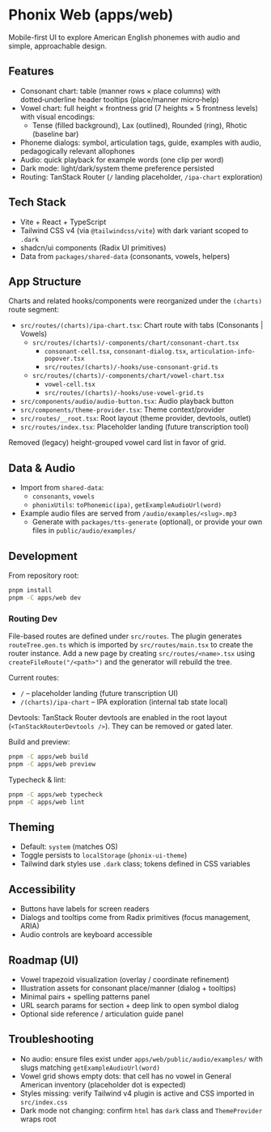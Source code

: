 # Phonix Web (apps/web)

Mobile-first UI to explore American English phonemes with audio and simple, approachable design.

## Features

- Consonant chart: table (manner rows × place columns) with dotted‑underline header tooltips (place/manner micro‑help)
- Vowel chart: full height × frontness grid (7 heights × 5 frontness levels) with visual encodings:
  - Tense (filled background), Lax (outlined), Rounded (ring), Rhotic (baseline bar)
- Phoneme dialogs: symbol, articulation tags, guide, examples with audio, pedagogically relevant allophones
- Audio: quick playback for example words (one clip per word)
- Dark mode: light/dark/system theme preference persisted
- Routing: TanStack Router (`/` landing placeholder, `/ipa-chart` exploration)

## Tech Stack

- Vite + React + TypeScript
- Tailwind CSS v4 (via `@tailwindcss/vite`) with dark variant scoped to `.dark`
- shadcn/ui components (Radix UI primitives)
- Data from `packages/shared-data` (consonants, vowels, helpers)

## App Structure

Charts and related hooks/components were reorganized under the `(charts)` route segment:

- `src/routes/(charts)/ipa-chart.tsx`: Chart route with tabs (Consonants | Vowels)
  - `src/routes/(charts)/-components/chart/consonant-chart.tsx`
    - `consonant-cell.tsx`, `consonant-dialog.tsx`, `articulation-info-popover.tsx`
    - `src/routes/(charts)/-hooks/use-consonant-grid.ts`
  - `src/routes/(charts)/-components/chart/vowel-chart.tsx`
    - `vowel-cell.tsx`
    - `src/routes/(charts)/-hooks/use-vowel-grid.ts`
- `src/components/audio/audio-button.tsx`: Audio playback button
- `src/components/theme-provider.tsx`: Theme context/provider
- `src/routes/__root.tsx`: Root layout (theme provider, devtools, outlet)
- `src/routes/index.tsx`: Placeholder landing (future transcription tool)

Removed (legacy) height-grouped vowel card list in favor of grid.

## Data & Audio

- Import from `shared-data`:
  - `consonants`, `vowels`
  - `phonixUtils`: `toPhonemic(ipa)`, `getExampleAudioUrl(word)`
- Example audio files are served from `/audio/examples/<slug>.mp3`
  - Generate with `packages/tts-generate` (optional), or provide your own files in `public/audio/examples/`

## Development

From repository root:

```sh
pnpm install
pnpm -C apps/web dev
```

### Routing Dev

File-based routes are defined under `src/routes`. The plugin generates `routeTree.gen.ts` which is imported by `src/routes/main.tsx` to create the router instance. Add a new page by creating `src/routes/<name>.tsx` using `createFileRoute("/<path>")` and the generator will rebuild the tree.

Current routes:

- `/` – placeholder landing (future transcription UI)
- `/(charts)/ipa-chart` – IPA exploration (internal tab state local)

Devtools: TanStack Router devtools are enabled in the root layout (`<TanStackRouterDevtools />`). They can be removed or gated later.

Build and preview:

```sh
pnpm -C apps/web build
pnpm -C apps/web preview
```

Typecheck & lint:

```sh
pnpm -C apps/web typecheck
pnpm -C apps/web lint
```

## Theming

- Default: `system` (matches OS)
- Toggle persists to `localStorage` (`phonix-ui-theme`)
- Tailwind dark styles use `.dark` class; tokens defined in CSS variables

## Accessibility

- Buttons have labels for screen readers
- Dialogs and tooltips come from Radix primitives (focus management, ARIA)
- Audio controls are keyboard accessible

## Roadmap (UI)

- Vowel trapezoid visualization (overlay / coordinate refinement)
- Illustration assets for consonant place/manner (dialog + tooltips)
- Minimal pairs + spelling patterns panel
- URL search params for section + deep link to open symbol dialog
- Optional side reference / articulation guide panel

## Troubleshooting

- No audio: ensure files exist under `apps/web/public/audio/examples/` with slugs matching `getExampleAudioUrl(word)`
- Vowel grid shows empty dots: that cell has no vowel in General American inventory (placeholder dot is expected)
- Styles missing: verify Tailwind v4 plugin is active and CSS imported in `src/index.css`
- Dark mode not changing: confirm `html` has `dark` class and `ThemeProvider` wraps root
